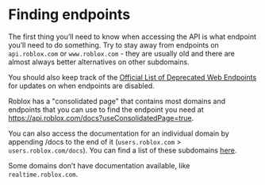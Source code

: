 # Finding endpoints
The first thing you’ll need to know when accessing the API is what endpoint you’ll need to do something. 
Try to stay away from endpoints on `api.roblox.com` or `www.roblox.com` - they are usually old and there are almost 
always better alternatives on other subdomains.

You should also keep track of the 
[Official List of Deprecated Web Endpoints](https://devforum.roblox.com/t/official-list-of-deprecated-web-endpoints/62889)
for updates on when endpoints are disabled.

Roblox has a "consolidated page" that contains most domains and endpoints that you can use to find the endpoint you need
at https://api.roblox.com/docs?useConsolidatedPage=true.

You can also access the documentation for an individual domain by appending /docs to the end of it 
(`users.roblox.com` > `users.roblox.com/docs`). You can find a list of these subdomains [here](/subdomain_list).

Some domains don’t have documentation available, like `realtime.roblox.com`. 
